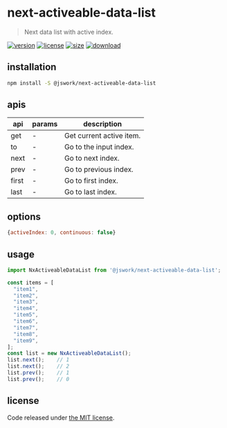 # next-activeable-data-list
> Next data list with active index.

[![version][version-image]][version-url]
[![license][license-image]][license-url]
[![size][size-image]][size-url]
[![download][download-image]][download-url]

## installation
```bash
npm install -S @jswork/next-activeable-data-list
```

## apis
| api | params | description   |
|-----|--------|---------------|
| get | -      | Get current active item. |
| to | -      | Go to the input index. |
| next | -      | Go to next index. |
| prev | -      | Go to previous index. |
| first | -      | Go to first index. |
| last | -      | Go to last index. |

## options
```js
{activeIndex: 0, continuous: false}
```

## usage
```js
import NxActiveableDataList from '@jswork/next-activeable-data-list';

const items = [
  "item1",
  "item2",
  "item3",
  "item4",
  "item5",
  "item6",
  "item7",
  "item8",
  "item9",
];
const list = new NxActiveableDataList();
list.next();    // 1
list.next();    // 2
list.prev();    // 1
list.prev();    // 0
```

## license
Code released under [the MIT license](https://github.com/afeiship/next-activeable-data-list/blob/master/LICENSE.txt).

[version-image]: https://img.shields.io/npm/v/@jswork/next-activeable-data-list
[version-url]: https://npmjs.org/package/@jswork/next-activeable-data-list

[license-image]: https://img.shields.io/npm/l/@jswork/next-activeable-data-list
[license-url]: https://github.com/afeiship/next-activeable-data-list/blob/master/LICENSE.txt

[size-image]: https://img.shields.io/bundlephobia/minzip/@jswork/next-activeable-data-list
[size-url]: https://github.com/afeiship/next-activeable-data-list/blob/master/dist/next-activeable-data-list.min.js

[download-image]: https://img.shields.io/npm/dm/@jswork/next-activeable-data-list
[download-url]: https://www.npmjs.com/package/@jswork/next-activeable-data-list

